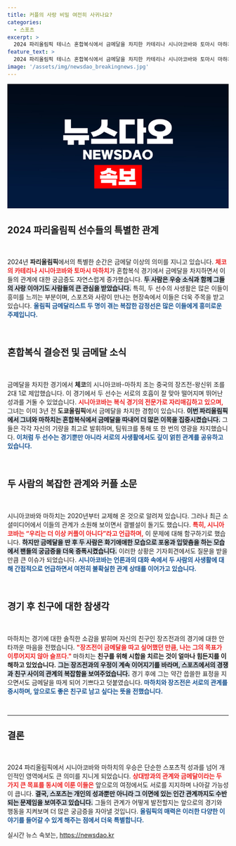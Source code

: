 ```yaml
---
title: 커플의 사랑 비밀 여전히 사귀나요?
categories:
  - 스포츠
excerpt: >
  2024 파리올림픽 테니스 혼합복식에서 금메달을 차지한 카테리나 시니아코바와 토마시 마하치의 묘한 관계가 화제! 결별설 속 포옹과 입맞춤으로 이들의 사생활을 둘러싼 궁금증이 커지고 있다.
feature_text: >
  2024 파리올림픽 테니스 혼합복식에서 금메달을 차지한 카테리나 시니아코바와 토마시 마하치의 묘한 관계가 화제! 결별설 속 포옹과 입맞춤으로 이들의 사생활을 둘러싼 궁금증이 커지고 있다.
image: '/assets/img/newsdao_breakingnews.jpg'
---
```


<p><img src="/assets/img/newsdao_breakingnews.jpg" alt="cryptoinkorea 속보" /></p>

<h2 data-ke-size="size26">2024 파리올림픽 선수들의 특별한 관계</h2>

<p data-ke-size="size16">&nbsp;</p>

<p>2024년 <b>파리올림픽</b>에서의 특별한 순간은 금메달 이상의 의미를 지니고 있습니다. <b><span style="color: #ee2323;">체코의 카테리나 시니아코바와 토마시 마하치</span></b>가 혼합복식 경기에서 금메달을 차지하면서 이들의 관계에 대한 궁금증도 자연스럽게 증가했습니다. <b><span style="background-color: #21538527;">두 사람은 우승 소식과 함께 그들의 사랑 이야기도 사람들의 큰 관심을 받았습니다.</span></b> 특히, 두 선수의 사생활은 많은 이들이 흥미를 느끼는 부분이며, 스포츠와 사랑이 만나는 현장속에서 이들은 더욱 주목을 받고 있습니다. <b><span style="color: #1a5490;">올림픽 금메달리스트 두 명이 겪는 복잡한 감정선은 많은 이들에게 흥미로운 주제입니다.</span></b> </p>

<p data-ke-size="size16">&nbsp;</p>

<h2 data-ke-size="size26">혼합복식 결승전 및 금메달 소식</h2>

<p data-ke-size="size16">&nbsp;</p>

<p>금메달을 차지한 경기에서 <b>체코</b>의 시니아코바-마하치 조는 중국의 장즈전-왕신위 조를 2대 1로 제압했습니다. 이 경기에서 두 선수는 서로의 호흡이 잘 맞아 떨어지며 뛰어난 성과를 거둘 수 있었습니다. <b><span style="color: #ee2323;">시니아코바는 복식 경기의 전문가로 자리매김하고 있으며,</span></b> 그녀는 이미 3년 전 <b>도쿄올림픽</b>에서 금메달을 차지한 경험이 있습니다. <b><span style="background-color: #21538527;">이번 파리올림픽에서 그녀와 마하치는 혼합복식에서 금메달을 따내어 더 많은 이목을 집중시켰습니다.</span></b> 그들은 각각 자신의 기량을 최고로 발휘하며, 팀워크를 통해 또 한 번의 영광을 차지했습니다. <b><span style="color: #1a5490;">이처럼 두 선수는 경기뿐만 아니라 서로의 사생활에서도 깊이 얽힌 관계를 공유하고 있습니다.</span></b></p>

<p data-ke-size="size16">&nbsp;</p>

<h2 data-ke-size="size26">두 사람의 복잡한 관계와 커플 소문</h2>

<p data-ke-size="size16">&nbsp;</p>

<p>시니아코바와 마하치는 2020년부터 교제해 온 것으로 알려져 있습니다. 그러나 최근 소셜미디어에서 이들의 관계가 소원해 보이면서 결별설이 돌기도 했습니다. <b><span style="color: #ee2323;">특히, 시니아코바는 “우리는 더 이상 커플이 아니다”라고 언급하며,</span></b> 이 문제에 대해 함구하기로 했습니다. <b><span style="background-color: #21538527;">하지만 금메달을 딴 후 두 사람은 화기애애한 모습으로 포옹과 입맞춤을 하는 모습에서 팬들의 궁금증을 더욱 증폭시켰습니다.</span></b> 이러한 상황은 기자회견에서도 질문을 받을 만큼 큰 이슈가 되었습니다. <b><span style="color: #1a5490;">시니아코바는 언론과의 대화 속에서 두 사람의 사생활에 대해 간접적으로 언급하면서 여전히 불확실한 관계 상태를 이어가고 있습니다.</span></b></p>

<p data-ke-size="size16">&nbsp;</p>

<h2 data-ke-size="size26">경기 후 친구에 대한 참생각</h2>

<p data-ke-size="size16">&nbsp;</p>

<p>마하치는 경기에 대한 솔직한 소감을 밝히며 자신의 친구인 장즈전과의 경기에 대한 안타까운 마음을 전했습니다. <b><span style="color: #ee2323;">"장즈전이 금메달을 따고 싶어했던 만큼, 나는 그의 목표가 이루어지지 않아 슬프다." </span></b> 마하치는 <b>친구를 위해 시합을 치르는 것이 얼마나 힘든지를 이해하고 있었습니다.</b> <b><span style="background-color: #21538527;">그는 장즈전과의 우정이 계속 이어지기를 바라며, 스포츠에서의 경쟁과 친구 사이의 관계의 복잡함을 보여주었습니다.</span></b> 경기 후에 그는 약간 씁쓸한 표정을 지으면서도 금메달을 따게 되어 기쁘다고 덧붙였습니다. <b><span style="color: #1a5490;">마하치와 장즈전은 서로의 관계를 중시하며, 앞으로도 좋은 친구로 남고 싶다는 뜻을 전했습니다.</span></b></p>

<p data-ke-size="size16">&nbsp;</p>

<hr>

<h2 data-ke-size="size26">결론</h2>

<p data-ke-size="size16">&nbsp;</p>

<p>2024 파리올림픽에서 시니아코바와 마하치의 우승은 단순한 스포츠적 성과를 넘어 개인적인 영역에서도 큰 의미를 지니게 되었습니다. <b><span style="color: #ee2323;">상대방과의 관계와 금메달이라는 두 가지 큰 목표를 동시에 이룬 이들은</span></b> 앞으로의 여정에서도 서로를 지지하며 나아갈 가능성이 큽니다. <b><span style="background-color: #21538527;">결국, 스포츠는 개인의 성과뿐만 아니라 그 이면에 있는 인간 관계까지도 수반되는 문제임을 보여주고 있습니다.</span></b> 그들의 관계가 어떻게 발전할지는 앞으로의 경기와 행동을 지켜보며 더 많은 궁금증을 자아낼 것입니다. <b><span style="color: #1a5490;">올림픽의 매력은 이러한 다양한 이야기를 들어갈 수 있게 해주는 점에서 더욱 특별합니다.</span></b></p>
실시간 뉴스 속보는, <a href="https://newsdao.kr" rel="dofollow">https://newsdao.kr</a>


